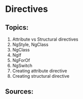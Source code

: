 # Directives


## Topics:

1. Attribute vs Structural directives
2. NgStyle, NgClass
3. NgClass
4. NgIf
5. NgForOf
6. NgSwitch
7. Creating attribute directive
8. Creating structural directive


## Sources:
